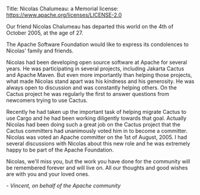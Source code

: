 Title: Nicolas Chalumeau: a Memorial
license: https://www.apache.org/licenses/LICENSE-2.0



Our friend Nicolas Chalumeau has departed this world on the 4th of October
2005, at the age of 27.

The Apache Software Foundation would like to express its condolences to
Nicolas' family and friends.

Nicolas had been developing open source software at Apache for several
years. He was participating in several projects, including Jakarta Cactus
and Apache Maven. But even more importantly than helping those projects,
what made Nicolas stand apart was his kindness and his generosity. He was
always open to discussion and was constantly helping others. On the Cactus
project he was regularly the first to answer questions from newcomers
trying to use Cactus.

Recently he had taken up the important task of helping migrate Cactus to
use Cargo and he had been working diligently towards that goal. Actually
Nicolas had been doing such a great job on the Cactus project that the
Cactus committers had unanimously voted him in to become a committer.
Nicolas was voted an Apache committer on the 1st of August, 2005. I had
several discussions with Nicolas about this new role and he was extremely
happy to be part of the Apache Foundation.

Nicolas, we'll miss you, but the work you have done for the community will
be remembered forever and will live on. All our thoughts and good wishes
are with you and your loved ones.

*- Vincent, on behalf of the Apache community* 

